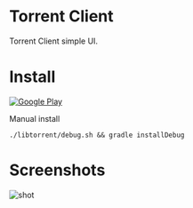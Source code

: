 # Torrent Client

Torrent Client simple UI.

# Install

[![ Google Play](docs/google-play-badge.png)](https://play.google.com/store/apps/details?id=com.github.axet.torrentclient) 

Manual install

    ./libtorrent/debug.sh && gradle installDebug

# Screenshots

![shot](/docs/shot.png)
